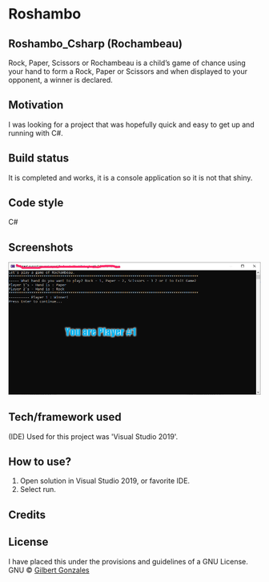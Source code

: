# Roshambo
## Roshambo_Csharp (Rochambeau)
Rock, Paper, Scissors or Rochambeau is a child’s game of chance using your hand to form a Rock, Paper or Scissors and when displayed to your opponent, a winner is declared. 
## Motivation
I was looking for a project that was hopefully quick and easy to get up and running with C#.
 ## Build status
It is completed and works, it is a console application so it is not that shiny.  
## Code style
C#
## Screenshots
![](images/rps.png)
## Tech/framework used
(IDE) Used for this project was 'Visual Studio 2019'.
## How to use?
1.	Open solution in Visual Studio 2019, or favorite IDE.
2.	Select run.  
## Credits
## License
I have placed this under the provisions and guidelines of a GNU License. 
GNU © [Gilbert Gonzales]()
